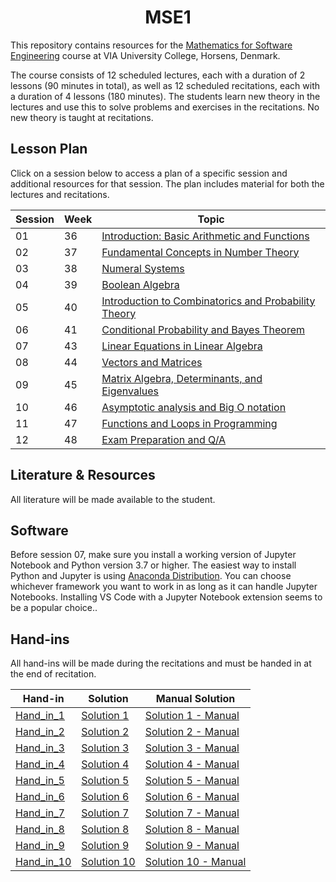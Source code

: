 <h1 align="center">MSE1</h1>

This repository contains resources for the [Mathematics for Software Engineering](https://en.via.dk/tmh-courses/mathematics-for-software-engineering?education=ict) course at VIA University College, Horsens, Denmark.

The course consists of 12 scheduled lectures, each with a duration of 2 lessons (90 minutes in total), as well as 12 scheduled recitations, each with a duration of 4 lessons (180 minutes). The students learn new theory in the lectures and use this to solve problems and exercises in the recitations. No new theory is taught at recitations.


## Lesson Plan

Click on a session below to access a plan of a specific session and additional resources for that session. The plan includes material for both the lectures and recitations.


| Session | Week | Topic |
|---------|------|-------|
| 01      | 36   | [Introduction: Basic Arithmetic and Functions](https://github.com/RBrooksDK/MSE1/blob/main/01_Getting_started_-_Basic_Arithmetic/README.md) |
| 02      | 37   | [Fundamental Concepts in Number Theory](02_Fundemental_concepts_in_number_theory/README.md) |
| 03      | 38   | [Numeral Systems](https://github.com/RBrooksDK/MSE1/blob/main/03_Numeral_systems/README.md) |
| 04      | 39   | [Boolean Algebra](https://github.com/RBrooksDK/MSE1/blob/main/04_Boolean_Algebra/README.md) |
| 05      | 40   | [Introduction to Combinatorics and Probability Theory](https://github.com/RBrooksDK/MSE1/blob/main/05_Combinatorics_and_Probability_Theory/README.md) |
| 06      | 41   | [Conditional Probability and Bayes Theorem](https://github.com/RBrooksDK/MSE1/blob/main/06_Conditional_Probability_and_Bayes_Theorem/README.md) |
| 07      | 43   | [Linear Equations in Linear Algebra](/07_Linear_Equations_in_Linear_Algebra/README.md) |
| 08      | 44   | [Vectors and Matrices](/08_Vectors_and_Matrices/README.md) |
| 09      | 45   | [Matrix Algebra, Determinants, and Eigenvalues](/09_Eigenvalues_and_Eigenvectors/README.md) |
| 10      | 46   | [Asymptotic analysis and Big O notation](https://github.com/RBrooksDK/MSE1/blob/main/10_Asymptotic_analysis_and_Big_O_notation/README.md) |
| 11      | 47   | [Functions and Loops in Programming](https://github.com/RBrooksDK/MSE1/blob/main/11_Functions_and_Loops_in_Programming/README.md) |
| 12      | 48   | [Exam Preparation and Q/A](https://github.com/RBrooksDK/MSE1/blob/main/12_Exam_Preparation_and_Q/A/README.md) |



## Literature & Resources

All literature will be made available to the student.

## Software

Before session 07, make sure you install a working version of Jupyter Notebook and Python version 3.7 or higher. The easiest way to install Python and Jupyter is using [Anaconda Distribution](https://www.anaconda.com/products/distribution). You can choose whichever framework you want to work in as long as it can handle Jupyter Notebooks. Installing VS Code with a Jupyter Notebook extension seems to be a popular choice..

## Hand-ins

All hand-ins will be made during the recitations and must be handed in at the end of recitation.

| Hand-in          | Solution        | Manual Solution         |
|------------------|-----------------|-------------------------|
| [Hand_in_1](/Hand_ins/Hand_in_01/MSE_Hand_in_1.pdf)    | [Solution 1](/Hand_ins/Hand_in_01/MSE_Hand_in_1-%20solution.pdf)  | [Solution 1 - Manual](/Hand_ins/Hand_in_01/Løsning_Aflevering1.pdf) |
| [Hand_in_2](/Hand_ins/Hand_in_02/MSE_Hand_in_2.pdf)    | [Solution 2](/Hand_ins/Hand_in_02/MSE_Hand_in_2_solutions.pdf)  | [Solution 2 - Manual](/Hand_ins/Hand_in_02/Løsning_aflevering2.pdf) |
| [Hand_in_3](/Hand_ins/Hand_in_03/Hand_in_03.pdf)    | [Solution 3](/Hand_ins/Hand_in_03/Hand_in_03_solution.pdf)  | [Solution 3 - Manual]() |
| [Hand_in_4](/Hand_ins/Hand_in_04/Hand_in_4.pdf)    | [Solution 4]()  | [Solution 4 - Manual]() |
| [Hand_in_5]()    | [Solution 5]()  | [Solution 5 - Manual]() |
| [Hand_in_6]()    | [Solution 6]()  | [Solution 6 - Manual]() |
| [Hand_in_7]()    | [Solution 7]()  | [Solution 7 - Manual]() |
| [Hand_in_8]()    | [Solution 8]()  | [Solution 8 - Manual]() |
| [Hand_in_9]()    | [Solution 9]()  | [Solution 9 - Manual]() |
| [Hand_in_10]()   | [Solution 10]() | [Solution 10 - Manual]() |






